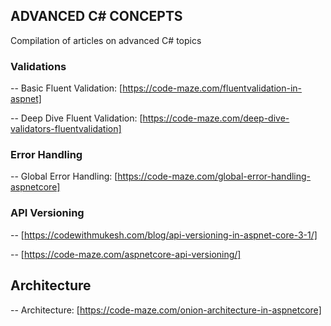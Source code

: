 
## ADVANCED C# CONCEPTS

Compilation of articles on advanced C# topics


### Validations

-- Basic Fluent Validation:  [https://code-maze.com/fluentvalidation-in-aspnet]

-- Deep Dive Fluent Validation: [https://code-maze.com/deep-dive-validators-fluentvalidation]


### Error Handling
-- Global Error Handling: [https://code-maze.com/global-error-handling-aspnetcore]


### API Versioning
-- [https://codewithmukesh.com/blog/api-versioning-in-aspnet-core-3-1/]

-- [https://code-maze.com/aspnetcore-api-versioning/]



## Architecture
-- Architecture: [https://code-maze.com/onion-architecture-in-aspnetcore]